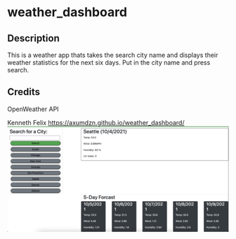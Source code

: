 # weather_dashboard

## Description

This is a weather app thats takes the search city name and displays their weather statistics for the next six days. Put in the city name and press search.

## Credits

OpenWeather API

Kenneth Felix
https://axumdzn.github.io/weather_dashboard/
![screenshot](./Screenshot.PNG)